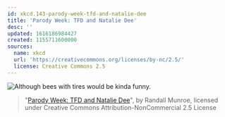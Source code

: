 ```yaml
---
id: xkcd.143-parody-week-tfd-and-natalie-dee
title: 'Parody Week: TFD and Natalie Dee'
desc: ''
updated: 1616186984427
created: 1155711600000
sources:
  name: xkcd
  url: 'https://creativecommons.org/licenses/by-nc/2.5/'
  license: Creative Commons 2.5
---
```

![Although bees with tires would be kinda funny.](https://imgs.xkcd.com/comics/tfd_nataliedee.png)
> "[Parody Week: TFD and Natalie Dee](https://xkcd.com/143/)", by Randall Munroe, licensed under Creative Commons Attribution-NonCommercial 2.5 License
